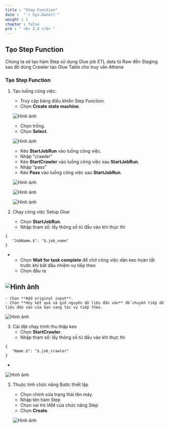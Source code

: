 ```yaml
---
title : "Step Function"
date :  "`r Sys.Date()`" 
weight : 1
chapter : false
pre : " <b> 2.4 </b> "
---
```

## Tạo Step Function

Chúng ta sẽ tạo hàm Step sử dụng Glue job ETL data từ Raw đến Staging sau đó dùng Crawler tạo Glue Table cho truy vấn Athena

### Tạo Step Function

1. Tạo luồng công việc:
    - Truy cập bảng điều khiển Step Function.
    - Chọn **Create state machine**.

   ![Hình ảnh](/repo_pmt_ws-001/images/2/070.png?featherlight=false&width=90pc)
    - Chọn trống.
    - Chọn **Select**.

   ![Hình ảnh](/repo_pmt_ws-001/images/2/071.png?featherlight=false&width=90pc)
    - Kéo **StartJobRun** vào luồng công việc.
    - Nhập "crawler"
    - Kéo **StartCrawler** vào luồng công việc sau **StartJobRun**.
    - Nhập “pass”
    - Kéo **Pass** vào luồng công việc sau **StartJobRun**.

   ![Hình ảnh](/repo_pmt_ws-001/images/2/072.png?featherlight=false&width=90pc)

   ![Hình ảnh](/repo_pmt_ws-001/images/2/073.png?featherlight=false&width=90pc)

   ![Hình ảnh](/repo_pmt_ws-001/images/2/076.png?featherlight=false&width=90pc)

2. Chạy công việc Setup Glue
    - Chọn **StartJobRun**.
    - Nhập tham số: lấy thông số từ đầu vào khi thực thi
```
{
   "JobName.$": "$.job_name"
}
```
-
    - Chọn **Wait for task complete** để chờ công việc dán keo hoàn tất trước khi bắt đầu nhiệm vụ tiếp theo
    - Chọn đầu ra

![Hình ảnh](/repo_pmt_ws-001/images/2/074.png?featherlight=false&width=90pc)
-
    - Chọn **Add original input**.
    - Chọn **Hủy kết quả và giữ nguyên dữ liệu đầu vào** để chuyển tiếp dữ liệu đầu vào của bạn sang tác vụ tiếp theo.

![Hình ảnh](/repo_pmt_ws-001/images/2/075.png?featherlight=false&width=90pc)

3. Cài đặt chạy trình thu thập keo
    - Chọn **StartCrawler**.
    - Nhập tham số: lấy thông số từ đầu vào khi thực thi
```
{
   "Name.$": "$.job_crawler"
}
```
-
![Hình ảnh](/repo_pmt_ws-001/images/2/077.png?featherlight=false&width=90pc)

3. Thuộc tính chức năng Bước thiết lập
    - Chọn chỉnh sửa trạng thái tên máy.
    - Nhập tên hàm Step
    - Chọn vai trò IAM của chức năng Step
    - Chọn **Create**.

   ![Hình ảnh](/repo_pmt_ws-001/images/2/078.png?featherlight=false&width=90pc)